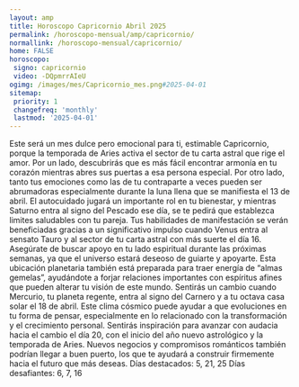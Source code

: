 ```yaml
---
layout: amp
title: Horoscopo Capricornio Abril 2025 
permalink: /horoscopo-mensual/amp/capricornio/
normallink: /horoscopo-mensual/capricornio/
home: FALSE
horoscopo:
 signo: capricornio
 video: -DQpmrrAIeU
ogimg: /images/mes/Capricornio_mes.png#2025-04-01
sitemap:
 priority: 1
 changefreq: 'monthly'
 lastmod: '2025-04-01'
---
```



Este será un mes dulce pero emocional para ti, estimable Capricornio, porque la temporada de Aries activa el sector de tu carta astral que rige el amor. Por un lado, descubrirás que es más fácil encontrar armonía en tu corazón mientras abres sus puertas a esa persona especial. Por otro lado, tanto tus emociones como las de tu contraparte a veces pueden ser abrumadoras especialmente durante la luna llena que se manifiesta el 13 de abril. El autocuidado jugará un importante rol en tu bienestar, y mientras Saturno entra al signo del Pescado ese día, se te pedirá que establezca limites saludables con tu pareja.
Tus habilidades de manifestación se verán beneficiadas gracias a un significativo impulso cuando Venus entra al sensato Tauro y al sector de tu carta astral con más suerte el día 16. Asegúrate de buscar apoyo en tu lado espiritual durante las próximas semanas, ya que el universo estará deseoso de guiarte y apoyarte. Esta ubicación planetaria también está preparada para traer energía de “almas gemelas”, ayudándote a forjar relaciones importantes con espíritus afines que pueden alterar tu visión de este mundo.
Sentirás un cambio cuando Mercurio, tu planeta regente, entra al signo del Carnero y a tu octava casa solar el 18 de abril. Este clima cósmico puede ayudar a que evoluciones en tu forma de pensar, especialmente en lo relacionado con la transformación y el crecimiento personal. Sentirás inspiración para avanzar con audacia hacia el cambio el día 20, con el inicio del año nuevo astrológico y la temporada de Aries. Nuevos negocios y compromisos románticos también podrían llegar a buen puerto, los que te ayudará a construir firmemente hacia el futuro que más deseas.
Días destacados: 5, 21, 25
Días desafiantes: 6, 7, 16
